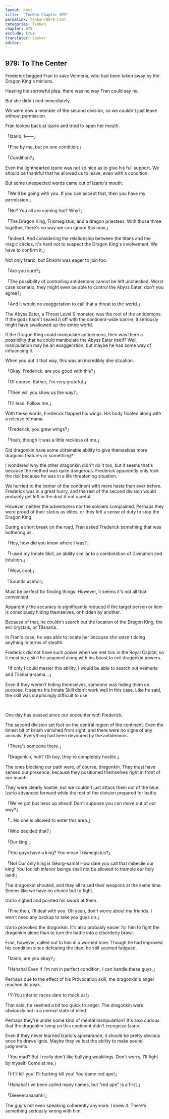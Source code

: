 ```yaml
---
layout: post
title:  "TenKen Chapter 979"
permalink: Tenken/0979.html
categories: TenKen
chapter: 979
exclude: true
translator: Seeker
editor: 
---
```

<h2>979: To The Center</h2>

Frederick begged Fran to save Velmeria, who had been taken away by the Dragon King's minions.

Hearing his sorrowful plea, there was no way Fran could say no.

But she didn't nod immediately.

We were now a member of the second division, so we couldn't just leave without permission.

Fran looked back at Izario and tried to open her mouth.

「Izario, I――」

「Fine by me, but on one condition.」

「Condition?」

Even the lighthearted Izario was not so nice as to give his full support. We should be thankful that he allowed us to leave, even with a condition.

But some unexpected words came out of Izario's mouth.

「We'll be going with you. If you can accept that, then you have my permission.」

「Nn? You all are coming too? Why?」

「The Dragon King, Trismegistus, and a dragon priestess. With those three together, there's no way we can ignore this now.」

「Indeed. And considering the relationship between the titans and the magic circles, it's hard not to suspect the Dragon King's involvement. We have to confirm it.」

Not only Izario, but Shikimi was eager to join too.

「Are you sure?」

「The possibility of controlling antidemons cannot be left unchecked. Worst case scenario, they might even be able to control the Abyss Eater, don't you agree?」

「And it would no exaggeration to call that a threat to the world.」

The Abyss Eater, a Threat Level S monster, was the root of the antidemons. If the gods hadn't sealed it off with the continent-wide barrier, it seriously might have swallowed up the entire world.

If the Dragon King could manipulate antidemons, then was there a possibility that he could manipulate the Abyss Eater itself? Well, manipulation may be an exaggeration, but maybe he had some way of influencing it.

When you put it that way, this was an incredibly dire situation.

「Okay. Frederick, are you good with this?」

「Of course. Rather, I'm very grateful.」

「Then will you show us the way?」

「I'll lead. Follow me.」

With these words, Frederick flapped his wings. His body floated along with a release of mana.

「Frederick, you grew wings?」

「Yeah, though it was a little reckless of me.」

Did dragonkin have some obtainable ability to give themselves more dragonic features or something?

I wondered why the other dragonkin didn't do it too, but it seems that's because the method was quite dangerous. Frederick apparently only took the risk because he was in a life threatening situation.

We hurried to the center of the continent with more haste than ever before. Frederick was in a great hurry, and the rest of the second division would probably get left in the dust if not careful.

However, neither the adventurers nor the soldiers complained. Perhaps they were proud of their status as elites, or they felt a sense of duty to stop the Dragon King.

During a short break on the road, Fran asked Frederick something that was bothering us.

「Hey, how did you know where I was?」

「I used my Innate Skill, an ability similar to a combination of Divination and Intuition.」

「Wow, cool.」

『Sounds useful!』

Must be perfect for finding things. However, it seems it's not all that convenient.

Apparently the accuracy is significantly reduced if the target person or item is consciously hiding themselves, or hidden by another.

Because of that, he couldn't search out the location of the Dragon King, the evil crystals, or Tilanaria.

In Fran's case, he was able to locate her because she wasn't doing anything in terms of stealth.

Frederick did not have such power when we met him in the Royal Capital, so it must be a skill he acquired along with his boost to evil dragonkin powers.

「If only I could master this ability, I would be able to search out Velmeria and Tilanaria-sama...」

Even if they weren't hiding themselves, someone was hiding them on purpose. It seems his Innate Skill didn't work well in this case. Like he said, the skill was surprisingly difficult to use.

<br>

One day has passed since our encounter with Frederick.

The second division set foot on the central region of the continent. Even the tiniest bit of brush vanished from sight, and there were no signs of any animals. Everything had been devoured by the antidemons.

「There's someone there.」

「Dragonkin, huh? Oh boy, they're completely hostile.」

The ones blocking our path were, of course, dragonkin. They must have sensed our presence, because they positioned themselves right in front of our march.

They were clearly hostile, but we couldn't just attack them out of the blue. Izario advanced forward while the rest of the division prepared for battle.

「We've got business up ahead! Don't suppose you can move out of our way?」

「...No one is allowed to enter this area.」

「Who decided that?」

「Our king.」

「You guys have a king? You mean Trismegistus?」

「No! Our only king is Georg-sama! How dare you call that imbecile our king! You foolish inferior beings shall not be allowed to trample our holy land!」

The dragonkin shouted, and they all raised their weapons at the same time. Seems like we have no choice but to fight.

Izario sighed and pointed his sword at them.

「Fine then, I'll deal with you. Oh yeah, don't worry about my friends. I won't need any backup to take you guys on.」

Izario provoked the dragonkin. It's also probably easier for him to fight the dragonkin alone than to turn the battle into a disorderly brawl.

Fran, however, called out to him in a worried tone. Though he had improved his condition since defeating the titan, he still seemed fatigued.

「Izario, are you okay?」

「Hahaha! Even if I'm not in perfect condition, I can handle these guys.」

Perhaps due to the effect of his Provocation skill, the dragonkin's anger reached its peak.

「Y-You inferior races dare to mock us!」

That said, he seemed a bit too quick to anger. The dragonkin were obviously not in a normal state of mind.

Perhaps they're under some kind of mental manipulation? It's also curious that the dragonkin living on this continent didn't recognize Izario.

Even if they never learned Izario's appearance, it should be pretty obvious once he draws Ignis. Maybe they've lost the ability to make sound judgments.

「You mad? But I really don't like bullying weaklings. Don't worry, I'll fight by myself. Come at me.」

「I-I'll kill you! I'll fucking kill you! You damn red ape!」

「Hahaha! I've been called many names, but "red ape" is a first.」

「Dieeeeraaaaahh!」

The guy's not even speaking coherently anymore. I knew it. There's something seriously wrong with him.



